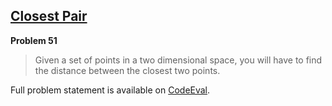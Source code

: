 [Closest Pair][ce]
------------------

**Problem 51**

> Given a set of points in a two dimensional space, you will have to find the
> distance between the closest two points.

Full problem statement is available on [CodeEval][ce].

[ce]: https://www.codeeval.com/browse/51/
      "View problem statement on CodeEval"
